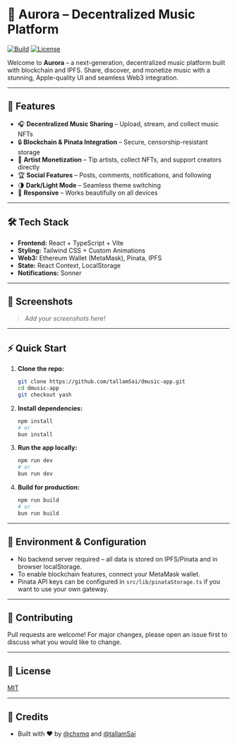 # 🎵 Aurora – Decentralized Music Platform

[![Build](https://img.shields.io/github/actions/workflow/status/tallamSai/dmusic-app/main.yml?branch=yash&style=flat-square)](https://github.com/tallamSai/dmusic-app/actions)
[![License](https://img.shields.io/github/license/tallamSai/dmusic-app?style=flat-square)](LICENSE)

Welcome to **Aurora** – a next-generation, decentralized music platform built with blockchain and IPFS. Share, discover, and monetize music with a stunning, Apple-quality UI and seamless Web3 integration.

---

## 🚀 Features

- 🎧 **Decentralized Music Sharing** – Upload, stream, and collect music NFTs
- 🔒 **Blockchain & Pinata Integration** – Secure, censorship-resistant storage
- 🦄 **Artist Monetization** – Tip artists, collect NFTs, and support creators directly
- 🏆 **Social Features** – Posts, comments, notifications, and following
- 🌗 **Dark/Light Mode** – Seamless theme switching
- 📱 **Responsive** – Works beautifully on all devices

---

## 🛠️ Tech Stack

- **Frontend:** React + TypeScript + Vite
- **Styling:** Tailwind CSS + Custom Animations
- **Web3:** Ethereum Wallet (MetaMask), Pinata, IPFS
- **State:** React Context, LocalStorage
- **Notifications:** Sonner

---

## 📸 Screenshots

> _Add your screenshots here!_

---

## ⚡ Quick Start

1. **Clone the repo:**
   ```bash
   git clone https://github.com/tallamSai/dmusic-app.git
   cd dmusic-app
   git checkout yash
   ```
2. **Install dependencies:**
   ```bash
   npm install
   # or
   bun install
   ```
3. **Run the app locally:**
   ```bash
   npm run dev
   # or
   bun run dev
   ```
4. **Build for production:**
   ```bash
   npm run build
   # or
   bun run build
   ```

---

## 🔑 Environment & Configuration

- No backend server required – all data is stored on IPFS/Pinata and in browser localStorage.
- To enable blockchain features, connect your MetaMask wallet.
- Pinata API keys can be configured in `src/lib/pinataStorage.ts` if you want to use your own gateway.

---

## 🤝 Contributing

Pull requests are welcome! For major changes, please open an issue first to discuss what you would like to change.

---

## 📄 License

[MIT](LICENSE)

---

## 🌟 Credits

- Built with ❤️ by [@chxmq](https://github.com/chxmq) and [@tallamSai](https://github.com/tallamSai)